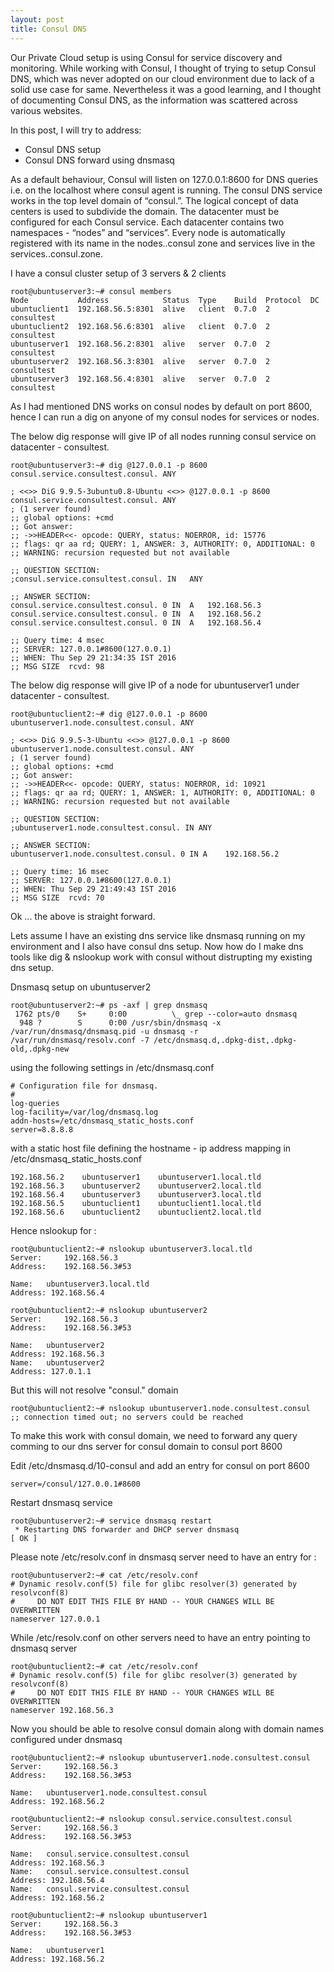 ```yaml
---
layout: post
title: Consul DNS
---
```


Our Private Cloud setup is using Consul for service discovery and monitoring. While working with Consul, I thought of trying to setup Consul DNS, which was never adopted on our cloud environment due to lack of a solid use case for same. Nevertheless it was a good learning, and I thought of documenting Consul DNS, as the information was scattered across various websites.

In this post, I will try to address: 
* Consul DNS setup 
* Consul DNS forward using dnsmasq

As a default behaviour, Consul will listen on 127.0.0.1:8600 for DNS queries i.e. on the localhost where consul agent is running. The consul DNS service works in the top level domain of “consul.”. The logical concept of data centers is used to subdivide the domain. The datacenter must be configured for each Consul service. Each datacenter contains two namespaces - “nodes” and “services”. Every node is automatically registered with its name in the nodes.<datacenter>.consul zone and services live in the services.<datacenter>.consul.zone. 

I have a consul cluster setup of 3 servers & 2 clients

```
root@ubuntuserver3:~# consul members
Node           Address            Status  Type    Build  Protocol  DC
ubuntuclient1  192.168.56.5:8301  alive   client  0.7.0  2         consultest
ubuntuclient2  192.168.56.6:8301  alive   client  0.7.0  2         consultest
ubuntuserver1  192.168.56.2:8301  alive   server  0.7.0  2         consultest
ubuntuserver2  192.168.56.3:8301  alive   server  0.7.0  2         consultest
ubuntuserver3  192.168.56.4:8301  alive   server  0.7.0  2         consultest
```

As I had mentioned DNS works on consul nodes by default on port 8600, hence I can run a dig on anyone of my consul nodes for services or nodes.

The below dig response will give IP of all nodes running consul service on datacenter - consultest.

```
root@ubuntuserver3:~# dig @127.0.0.1 -p 8600 consul.service.consultest.consul. ANY

; <<>> DiG 9.9.5-3ubuntu0.8-Ubuntu <<>> @127.0.0.1 -p 8600 consul.service.consultest.consul. ANY
; (1 server found)
;; global options: +cmd
;; Got answer:
;; ->>HEADER<<- opcode: QUERY, status: NOERROR, id: 15776
;; flags: qr aa rd; QUERY: 1, ANSWER: 3, AUTHORITY: 0, ADDITIONAL: 0
;; WARNING: recursion requested but not available

;; QUESTION SECTION:
;consul.service.consultest.consul. IN	ANY

;; ANSWER SECTION:
consul.service.consultest.consul. 0 IN	A	192.168.56.3
consul.service.consultest.consul. 0 IN	A	192.168.56.2
consul.service.consultest.consul. 0 IN	A	192.168.56.4

;; Query time: 4 msec
;; SERVER: 127.0.0.1#8600(127.0.0.1)
;; WHEN: Thu Sep 29 21:34:35 IST 2016
;; MSG SIZE  rcvd: 98
```

The below dig response will give IP of a node for ubuntuserver1 under datacenter - consultest.

```
root@ubuntuclient2:~# dig @127.0.0.1 -p 8600 ubuntuserver1.node.consultest.consul. ANY

; <<>> DiG 9.9.5-3-Ubuntu <<>> @127.0.0.1 -p 8600 ubuntuserver1.node.consultest.consul. ANY
; (1 server found)
;; global options: +cmd
;; Got answer:
;; ->>HEADER<<- opcode: QUERY, status: NOERROR, id: 10921
;; flags: qr aa rd; QUERY: 1, ANSWER: 1, AUTHORITY: 0, ADDITIONAL: 0
;; WARNING: recursion requested but not available

;; QUESTION SECTION:
;ubuntuserver1.node.consultest.consul. IN ANY

;; ANSWER SECTION:
ubuntuserver1.node.consultest.consul. 0	IN A	192.168.56.2

;; Query time: 16 msec
;; SERVER: 127.0.0.1#8600(127.0.0.1)
;; WHEN: Thu Sep 29 21:49:43 IST 2016
;; MSG SIZE  rcvd: 70
```

Ok ... the above is straight forward.

Lets assume I have an existing dns service like dnsmasq running on my environment and I also have consul dns setup. Now how do I make dns tools like dig & nslookup work with consul without distrupting my existing dns setup.

Dnsmasq setup on ubuntuserver2

```
root@ubuntuserver2:~# ps -axf | grep dnsmasq
 1762 pts/0    S+     0:00          \_ grep --color=auto dnsmasq
  948 ?        S      0:00 /usr/sbin/dnsmasq -x /var/run/dnsmasq/dnsmasq.pid -u dnsmasq -r /var/run/dnsmasq/resolv.conf -7 /etc/dnsmasq.d,.dpkg-dist,.dpkg-old,.dpkg-new
```
  
using the following settings in /etc/dnsmasq.conf 

```
# Configuration file for dnsmasq.
#
log-queries
log-facility=/var/log/dnsmasq.log
addn-hosts=/etc/dnsmasq_static_hosts.conf
server=8.8.8.8
```

with a static host file defining the hostname - ip address mapping in /etc/dnsmasq_static_hosts.conf

```
192.168.56.2    ubuntuserver1    ubuntuserver1.local.tld
192.168.56.3    ubuntuserver2    ubuntuserver2.local.tld
192.168.56.4    ubuntuserver3    ubuntuserver3.local.tld
192.168.56.5    ubuntuclient1    ubuntuclient1.local.tld
192.168.56.6    ubuntuclient2    ubuntuclient2.local.tld
```

Hence nslookup for :

```
root@ubuntuclient2:~# nslookup ubuntuserver3.local.tld
Server:		192.168.56.3
Address:	192.168.56.3#53

Name:	ubuntuserver3.local.tld
Address: 192.168.56.4

root@ubuntuclient2:~# nslookup ubuntuserver2
Server:		192.168.56.3
Address:	192.168.56.3#53

Name:	ubuntuserver2
Address: 192.168.56.3
Name:	ubuntuserver2
Address: 127.0.1.1
```

But this will not resolve "consul." domain 

```
root@ubuntuclient2:~# nslookup ubuntuserver1.node.consultest.consul
;; connection timed out; no servers could be reached
```

To make this work with consul domain, we need to forward any query comming to our dns server for consul domain to consul port 8600

Edit /etc/dnsmasq.d/10-consul and add an entry for consul on port 8600

```
server=/consul/127.0.0.1#8600
```

Restart dnsmasq service 

```
root@ubuntuserver2:~# service dnsmasq restart
 * Restarting DNS forwarder and DHCP server dnsmasq                          [ OK ]
```

Please note /etc/resolv.conf in dnsmasq server need to have an entry for :

```
root@ubuntuserver2:~# cat /etc/resolv.conf 
# Dynamic resolv.conf(5) file for glibc resolver(3) generated by resolvconf(8)
#     DO NOT EDIT THIS FILE BY HAND -- YOUR CHANGES WILL BE OVERWRITTEN
nameserver 127.0.0.1
```

While /etc/resolv.conf on other servers need to have an entry pointing to dnsmasq server

```
root@ubuntuclient2:~# cat /etc/resolv.conf 
# Dynamic resolv.conf(5) file for glibc resolver(3) generated by resolvconf(8)
#     DO NOT EDIT THIS FILE BY HAND -- YOUR CHANGES WILL BE OVERWRITTEN
nameserver 192.168.56.3
```

Now you should be able to resolve consul domain along with domain names configured under dnsmasq

```
root@ubuntuclient2:~# nslookup ubuntuserver1.node.consultest.consul
Server:		192.168.56.3
Address:	192.168.56.3#53

Name:	ubuntuserver1.node.consultest.consul
Address: 192.168.56.2

root@ubuntuclient2:~# nslookup consul.service.consultest.consul
Server:		192.168.56.3
Address:	192.168.56.3#53

Name:	consul.service.consultest.consul
Address: 192.168.56.3
Name:	consul.service.consultest.consul
Address: 192.168.56.4
Name:	consul.service.consultest.consul
Address: 192.168.56.2

root@ubuntuclient2:~# nslookup ubuntuserver1
Server:		192.168.56.3
Address:	192.168.56.3#53

Name:	ubuntuserver1
Address: 192.168.56.2
```




                             


